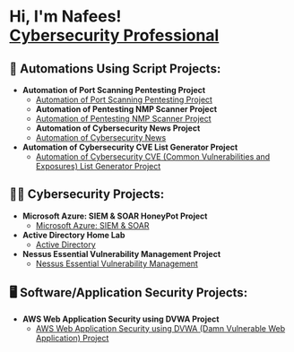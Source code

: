<h1>Hi, I'm Nafees! <br/><a href="https://github.com/anwarsyed1"> <a href="https://www.linkedin.com/in/anwarullahsyed/">Cybersecurity Professional</a></h1>
  
<h2>🔁 Automations Using Script Projects:</h2>
  

- <b>Automation of Port Scanning Pentesting Project</b>
  - [Automation of Port Scanning Pentesting Project](https://github.com/nafees094/Automation-of-Port-Scanning-Pentesting)
  - <b>Automation of Pentesting NMP Scanner Project</b>
  - [Automation of Pentesting NMP Scanner Project](https://github.com/nafees094/Automation-of-Pentesting-NMP-Scanner-Project)
  - <b>Automation of Cybersecurity News Project</b>
  - [Automation of Cybersecurity News](https://github.com/nafees094/Automation-of-Cybersecurity-News-with-Python-Script-Project)
- <b>Automation of Cybersecurity CVE List Generator Project</b>
  - [Automation of Cybersecurity CVE (Common Vulnerabilities and Exposures) List Generator Project](https://github.com/nafees094/Automation-of-Cybersecurity-CVE-List-Generator-Project)


<h2>👨‍💻 Cybersecurity Projects:</h2>

- <b>Microsoft Azure: SIEM & SOAR HoneyPot Project</b>
  - [Microsoft Azure: SIEM & SOAR](https://github.com/nafees094/Microsoft-Azure-SIEM-SOAR-Project)
- <b>Active Directory Home Lab</b>
  - [Active Directory](https://github.com/nafees094/Active-Directory-Project)
- <b>Nessus Essential Vulnerability Management Project</b>
  - [Nessus Essential Vulnerability Management](https://github.com/nafees094/Vulnerability-Management-Nessus-Essential)

<h2>🖥️ Software/Application Security Projects:</h2>

- <b>AWS Web Application Security using DVWA Project</b>
  - [AWS Web Application Security using DVWA (Damn Vulnerable Web Application) Project](https://github.com/nafees094/AWS-Web-Application-Security-on-DVWA-Damn-Vulnerable-Web-Application)
 
